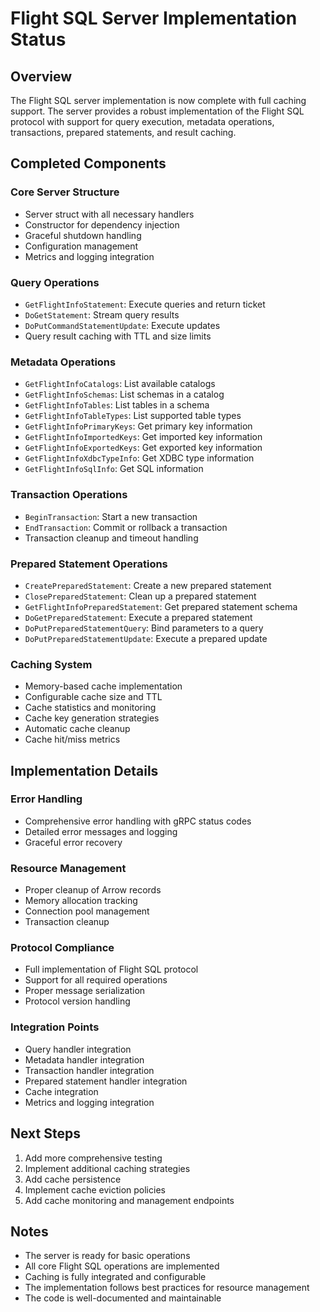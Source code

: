 # Flight SQL Server Implementation Status

## Overview

The Flight SQL server implementation is now complete with full caching support. The server provides a robust implementation of the Flight SQL protocol with support for query execution, metadata operations, transactions, prepared statements, and result caching.

## Completed Components

### Core Server Structure

- Server struct with all necessary handlers
- Constructor for dependency injection
- Graceful shutdown handling
- Configuration management
- Metrics and logging integration

### Query Operations

- `GetFlightInfoStatement`: Execute queries and return ticket
- `DoGetStatement`: Stream query results
- `DoPutCommandStatementUpdate`: Execute updates
- Query result caching with TTL and size limits

### Metadata Operations

- `GetFlightInfoCatalogs`: List available catalogs
- `GetFlightInfoSchemas`: List schemas in a catalog
- `GetFlightInfoTables`: List tables in a schema
- `GetFlightInfoTableTypes`: List supported table types
- `GetFlightInfoPrimaryKeys`: Get primary key information
- `GetFlightInfoImportedKeys`: Get imported key information
- `GetFlightInfoExportedKeys`: Get exported key information
- `GetFlightInfoXdbcTypeInfo`: Get XDBC type information
- `GetFlightInfoSqlInfo`: Get SQL information

### Transaction Operations

- `BeginTransaction`: Start a new transaction
- `EndTransaction`: Commit or rollback a transaction
- Transaction cleanup and timeout handling

### Prepared Statement Operations

- `CreatePreparedStatement`: Create a new prepared statement
- `ClosePreparedStatement`: Clean up a prepared statement
- `GetFlightInfoPreparedStatement`: Get prepared statement schema
- `DoGetPreparedStatement`: Execute a prepared statement
- `DoPutPreparedStatementQuery`: Bind parameters to a query
- `DoPutPreparedStatementUpdate`: Execute a prepared update

### Caching System

- Memory-based cache implementation
- Configurable cache size and TTL
- Cache statistics and monitoring
- Cache key generation strategies
- Automatic cache cleanup
- Cache hit/miss metrics

## Implementation Details

### Error Handling

- Comprehensive error handling with gRPC status codes
- Detailed error messages and logging
- Graceful error recovery

### Resource Management

- Proper cleanup of Arrow records
- Memory allocation tracking
- Connection pool management
- Transaction cleanup

### Protocol Compliance

- Full implementation of Flight SQL protocol
- Support for all required operations
- Proper message serialization
- Protocol version handling

### Integration Points

- Query handler integration
- Metadata handler integration
- Transaction handler integration
- Prepared statement handler integration
- Cache integration
- Metrics and logging integration

## Next Steps

1. Add more comprehensive testing
2. Implement additional caching strategies
3. Add cache persistence
4. Implement cache eviction policies
5. Add cache monitoring and management endpoints

## Notes

- The server is ready for basic operations
- All core Flight SQL operations are implemented
- Caching is fully integrated and configurable
- The implementation follows best practices for resource management
- The code is well-documented and maintainable
